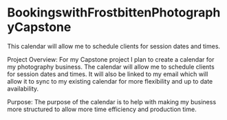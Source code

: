 # BookingswithFrostbittenPhotographyCapstone
This calendar will allow me to schedule clients for session dates and times.

Project Overview: For my Capstone project I plan to create a calendar for my photography business. The calendar will allow me to schedule clients for session dates and times. 
It will also be linked to my email which will allow it to sync to my existing calendar for more flexibility and up to date availability.  

Purpose:
The purpose of the calendar is to help with making my business more structured to allow more time efficiency and production time.
